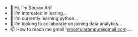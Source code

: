 - 👋 Hi, I’m Sourav Arif
- 👀 I’m interested in learing...
- 🌱 I’m currently learning python...
- 💞️ I’m looking to collaborate on joining data analytics...
- 📫 How to reach me gmail 'emontularampur@gmail.com.....

<!---
SouravArif/SouravArif is a ✨ special ✨ repository because its `README.md` (this file) appears on your GitHub profile.
You can click the Preview link to take a look at your changes.
--->
